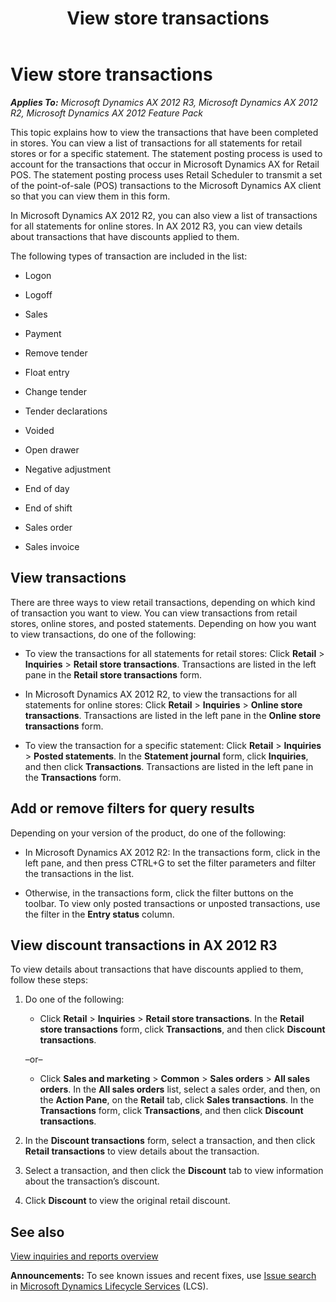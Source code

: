 ﻿---
title: View store transactions
TOCTitle: View store transactions
ms:assetid: c92384eb-0a33-4b89-835a-8510c89a0c72
ms:mtpsurl: https://technet.microsoft.com/en-us/library/Hh597242(v=AX.60)
ms:contentKeyID: 39519319
ms.date: 04/18/2014
mtps_version: v=AX.60
f1_keywords:
- store transaction
- store transactions
---

# View store transactions 


_**Applies To:** Microsoft Dynamics AX 2012 R3, Microsoft Dynamics AX 2012 R2, Microsoft Dynamics AX 2012 Feature Pack_

This topic explains how to view the transactions that have been completed in stores. You can view a list of transactions for all statements for retail stores or for a specific statement. The statement posting process is used to account for the transactions that occur in Microsoft Dynamics AX for Retail POS. The statement posting process uses Retail Scheduler to transmit a set of the point-of-sale (POS) transactions to the Microsoft Dynamics AX client so that you can view them in this form.

In Microsoft Dynamics AX 2012 R2, you can also view a list of transactions for all statements for online stores. In AX 2012 R3, you can view details about transactions that have discounts applied to them.

The following types of transaction are included in the list:

  - Logon

  - Logoff

  - Sales

  - Payment

  - Remove tender

  - Float entry

  - Change tender

  - Tender declarations

  - Voided

  - Open drawer

  - Negative adjustment

  - End of day

  - End of shift

  - Sales order

  - Sales invoice

## View transactions

There are three ways to view retail transactions, depending on which kind of transaction you want to view. You can view transactions from retail stores, online stores, and posted statements. Depending on how you want to view transactions, do one of the following:

  - To view the transactions for all statements for retail stores: Click **Retail** \> **Inquiries** \> **Retail store transactions**. Transactions are listed in the left pane in the **Retail store transactions** form.

  - In Microsoft Dynamics AX 2012 R2, to view the transactions for all statements for online stores: Click **Retail** \> **Inquiries** \> **Online store transactions**. Transactions are listed in the left pane in the **Online store transactions** form.

  - To view the transaction for a specific statement: Click **Retail** \> **Inquiries** \> **Posted statements**. In the **Statement journal** form, click **Inquiries**, and then click **Transactions**. Transactions are listed in the left pane in the **Transactions** form.

## Add or remove filters for query results

Depending on your version of the product, do one of the following:

  - In Microsoft Dynamics AX 2012 R2: In the transactions form, click in the left pane, and then press CTRL+G to set the filter parameters and filter the transactions in the list.

  - Otherwise, in the transactions form, click the filter buttons on the toolbar. To view only posted transactions or unposted transactions, use the filter in the **Entry status** column.

## View discount transactions in AX 2012 R3

To view details about transactions that have discounts applied to them, follow these steps:

1.  Do one of the following:
    
      - Click **Retail** \> **Inquiries** \> **Retail store transactions**. In the **Retail store transactions** form, click **Transactions**, and then click **Discount transactions**.
    
    –or–
    
      - Click **Sales and marketing** \> **Common** \> **Sales orders** \> **All sales orders**. In the **All sales orders** list, select a sales order, and then, on the **Action Pane**, on the **Retail** tab, click **Sales transactions**. In the **Transactions** form, click **Transactions**, and then click **Discount transactions**.

2.  In the **Discount transactions** form, select a transaction, and then click **Retail transactions** to view details about the transaction.

3.  Select a transaction, and then click the **Discount** tab to view information about the transaction’s discount.

4.  Click **Discount** to view the original retail discount.

## See also

[View inquiries and reports overview](view-inquiries-and-reports-overview.md)

  
**Announcements:** To see known issues and recent fixes, use [Issue search](http://go.microsoft.com/fwlink/?linkid=389258) in [Microsoft Dynamics Lifecycle Services](http://go.microsoft.com/fwlink/?linkid=306505) (LCS).

